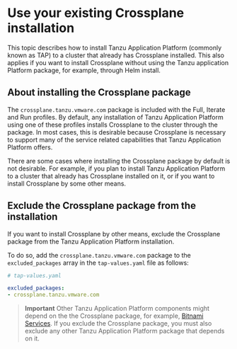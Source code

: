 # Use your existing Crossplane installation

This topic describes how to install Tanzu Application Platform (commonly known as TAP)
to a cluster that already has Crossplane installed.
This also applies if you want to install Crossplane without using the Tanzu application Platform
package, for example, through Helm install.

## <a id="about"></a>About installing the Crossplane package

The `crossplane.tanzu.vmware.com` package is included with the Full, Iterate and Run profiles.
By default, any installation of Tanzu Application Platform using one of these profiles installs
Crossplane to the cluster through the package.
In most cases, this is desirable because Crossplane is necessary to support many of the service related
capabilities that Tanzu Application Platform offers.

There are some cases where installing the Crossplane package by default is not desirable.
For example, if you plan to install Tanzu Application Platform to a cluster that already has Crossplane
installed on it, or if you want to install Crossplane by some other means.

## <a id="exclude"></a>Exclude the Crossplane package from the installation

If you want to install Crossplane by other means, exclude the Crossplane package from the
Tanzu Application Platform installation.

To do so, add the `crossplane.tanzu.vmware.com` package to  the `excluded_packages` array in the
`tap-values.yaml` file as follows:

```yaml
# tap-values.yaml

excluded_packages:
- crossplane.tanzu.vmware.com
```

> **Important** Other Tanzu Application Platform components might depend on the the Crossplane package,
> for example, [Bitnami Services](../../bitnami-services/about.hbs.md).
> If you exclude the Crossplane package, you must also exclude any other Tanzu Application Platform
> package that depends on it.
